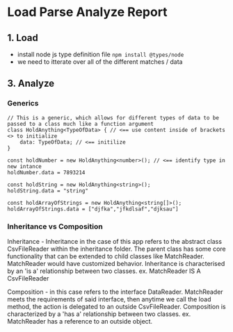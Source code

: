 # Load Parse Analyze Report

## 1. Load
* install node js type definition file ```npm install @types/node```
* we need to itterate over all of the different matches / data

## 3. Analyze


### Generics
```
// This is a generic, which allows for different types of data to be passed to a class much like a function argument
class HoldAnything<TypeOfData> { // <== use content inside of brackets <> to initialize
    data: TypeOfData; // <== initilize
}

const holdNumber = new HoldAnything<number>(); // <== identify type in new intance
holdNumber.data = 7893214

const holdString = new HoldAnything<string>();
holdString.data = "string"

const holdArrayOfStrings = new HoldAnything<string[]>();
holdArrayOfStrings.data = ["djfka","jfkdlsaf","djksau"]
```

### Inheritance vs Composition
Inheritance - Inheritance in the case of this app refers to the abstract class CsvFileReader within the inheritance folder. The parent class has some core functionality that can be extended to child classes like MatchReader. MatchReader would have customized behavior. Inheritance is characterised by an 'is a' relationship between two classes. ex. MatchReader IS A CsvFileReader

Composition - in this case refers to the interface DataReader. MatchReader meets the requirements of said interface, then anytime we call the load method, the action is delegated to an outside CsvFileReader. Composition is characterized by a 'has a' relationship between two classes. ex. MatchReader has a reference to an outside object.